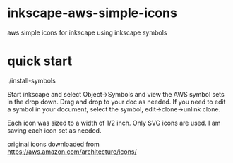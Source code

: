 # inkscape-aws-simple-icons
aws simple icons for inkscape using inkscape symbols

# quick start
./install-symbols

Start inkscape and select Object->Symbols and view the AWS symbol sets in the drop down.  Drag and drop to your doc as needed.  If you need to edit a symbol in your document, select the symbol, edit->clone->unlink clone.

Each icon was sized to a width of 1/2 inch.  Only SVG icons are used.  I am saving each icon set as needed.

original icons downloaded from https://aws.amazon.com/architecture/icons/
